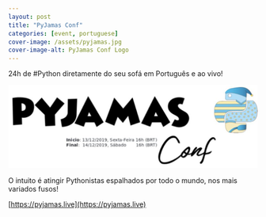 ```yaml
---
layout: post
title: "PyJamas Conf"
categories: [event, portuguese]
cover-image: /assets/pyjamas.jpg
cover-image-alt: PyJamas Conf Logo
---
```


24h de #Python diretamente do seu sofá em Português e ao vivo!

![PyJamas Logo](/assets/pyjamas.jpg)

O intuito é atingir Pythonistas espalhados por todo o mundo, nos mais variados fusos!

[https://pyjamas.live](https://pyjamas.live)
